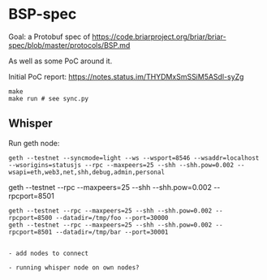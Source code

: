 # BSP-spec

Goal: a Protobuf spec of https://code.briarproject.org/briar/briar-spec/blob/master/protocols/BSP.md

As well as some PoC around it.

Initial PoC report: https://notes.status.im/THYDMxSmSSiM5ASdl-syZg

```
make
make run # see sync.py
```

## Whisper

Run geth node:
```
geth --testnet --syncmode=light --ws --wsport=8546 --wsaddr=localhost --wsorigins=statusjs --rpc --maxpeers=25 --shh --shh.pow=0.002 --wsapi=eth,web3,net,shh,debug,admin,personal
```
geth --testnet --rpc --maxpeers=25 --shh --shh.pow=0.002 --rpcport=8501 
```
geth --testnet --rpc --maxpeers=25 --shh --shh.pow=0.002 --rpcport=8500 --datadir=/tmp/foo --port=30000
geth --testnet --rpc --maxpeers=25 --shh --shh.pow=0.002 --rpcport=8501 --datadir=/tmp/bar --port=30001


- add nodes to connect

- running whisper node on own nodes?
